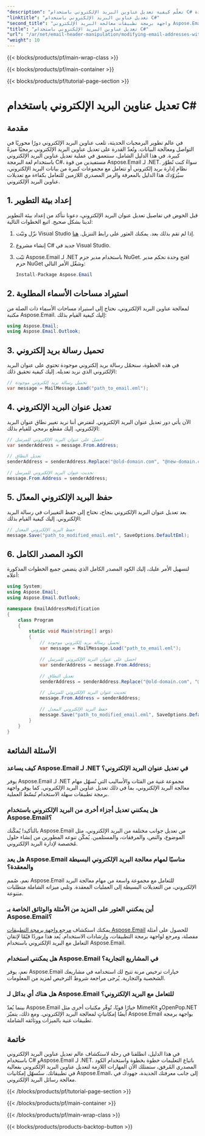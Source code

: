 ```yaml
---
"description": "تعلّم كيفية تعديل عناوين البريد الإلكتروني باستخدام C# بمساعدة Aspose.Email لـ .NET. اتبع هذا الدليل خطوة بخطوة للتعامل مع عناوين البريد الإلكتروني بفعالية."
"linktitle": "تعديل عناوين البريد الإلكتروني باستخدام C#"
"second_title": "واجهة برمجة تطبيقات معالجة البريد الإلكتروني Aspose.Email .NET"
"title": "تعديل عناوين البريد الإلكتروني باستخدام C#"
"url": "/ar/net/email-header-manipulation/modifying-email-addresses-with-csharp/"
"weight": 10
---
```


{{< blocks/products/pf/main-wrap-class >}}

{{< blocks/products/pf/main-container >}}

{{< blocks/products/pf/tutorial-page-section >}}

# تعديل عناوين البريد الإلكتروني باستخدام C#


## مقدمة

في عالم تطوير البرمجيات الحديثة، تلعب عناوين البريد الإلكتروني دورًا محوريًا في التواصل ومعالجة البيانات. وتُعدّ القدرة على تعديل عناوين البريد الإلكتروني برمجيًا ميزةً كبيرة. في هذا الدليل الشامل، سنتعمق في عملية تعديل عناوين البريد الإلكتروني باستخدام لغة البرمجة C#، مستفيدين من قوة Aspose.Email لـ .NET. سواءً كنت تُطوّر نظام إدارة بريد إلكتروني أو تتعامل مع مجموعات كبيرة من بيانات البريد الإلكتروني، سيُزوّدك هذا الدليل بالمعرفة والرمز المصدري اللازمين للتعامل بكفاءة مع تعديلات عناوين البريد الإلكتروني.


## 1. إعداد بيئة التطوير

قبل الخوض في تفاصيل تعديل عنوان البريد الإلكتروني، دعونا نتأكد من إعداد بيئة التطوير لدينا بشكل صحيح. اتبع الخطوات التالية:

1. نزّل وثبّت Visual Studio إذا لم تقم بذلك بعد. يمكنك العثور على رابط التنزيل. [هنا](https://visualstudio.microsoft.com/downloads/).

2. إنشاء مشروع C# جديد في Visual Studio.

3. ثبّت Aspose.Email لـ .NET باستخدام مدير حزم NuGet. افتح وحدة تحكم مدير حزم NuGet وشغّل الأمر التالي:
   
   ```csharp
   Install-Package Aspose.Email
   ```

## 2. استيراد مساحات الأسماء المطلوبة

لمعالجة عناوين البريد الإلكتروني، نحتاج إلى استيراد مساحات الأسماء ذات الصلة من مكتبة Aspose.Email. إليك كيفية القيام بذلك:

```csharp
using Aspose.Email;
using Aspose.Email.Outlook;
```

## 3. تحميل رسالة بريد إلكتروني

في هذه الخطوة، سنحمّل رسالة بريد إلكتروني موجودة تحتوي على عنوان البريد الإلكتروني الذي نريد تعديله. إليك كيفية تحقيق ذلك:

```csharp
// تحميل رسالة بريد إلكتروني موجودة
var message = MailMessage.Load("path_to_email.eml");
```

## 4. تعديل عنوان البريد الإلكتروني

الآن يأتي دور تعديل عنوان البريد الإلكتروني. لنفترض أننا نريد تغيير نطاق عنوان البريد الإلكتروني. إليك مقطع برمجي للقيام بذلك:

```csharp
// احصل على عنوان البريد الإلكتروني للمرسل
var senderAddress = message.From.Address;

// تعديل النطاق
senderAddress = senderAddress.Replace("@old-domain.com", "@new-domain.com");

// تحديث عنوان البريد الإلكتروني للمرسل
message.From.Address = senderAddress;
```

## 5. حفظ البريد الإلكتروني المعدّل

بعد تعديل عنوان البريد الإلكتروني بنجاح، نحتاج إلى حفظ التغييرات في رسالة البريد الإلكتروني. إليك كيفية القيام بذلك:

```csharp
// حفظ البريد الإلكتروني المعدل
message.Save("path_to_modified_email.eml", SaveOptions.DefaultEml);
```

## 6. الكود المصدر الكامل

لتسهيل الأمر عليك، إليك الكود المصدر الكامل الذي يتضمن جميع الخطوات المذكورة أعلاه:

```csharp
using System;
using Aspose.Email;
using Aspose.Email.Outlook;

namespace EmailAddressModification
{
    class Program
    {
        static void Main(string[] args)
        {
            // تحميل رسالة بريد إلكتروني موجودة
            var message = MailMessage.Load("path_to_email.eml");

            // احصل على عنوان البريد الإلكتروني للمرسل
            var senderAddress = message.From.Address;

            // تعديل النطاق
            senderAddress = senderAddress.Replace("@old-domain.com", "@new-domain.com");

            // تحديث عنوان البريد الإلكتروني للمرسل
            message.From.Address = senderAddress;

            // حفظ البريد الإلكتروني المعدل
            message.Save("path_to_modified_email.eml", SaveOptions.DefaultEml);
        }
    }
}
```

## الأسئلة الشائعة

### كيف يساعد Aspose.Email لـ .NET في تعديل عنوان البريد الإلكتروني؟

يوفر Aspose.Email لـ .NET مجموعة غنية من الفئات والأساليب التي تُسهّل مهام معالجة البريد الإلكتروني، بما في ذلك تعديل عناوين البريد الإلكتروني. كما يوفر واجهة برمجة تطبيقات سهلة الاستخدام تُبسّط العملية.

### هل يمكنني تعديل أجزاء أخرى من البريد الإلكتروني باستخدام Aspose.Email؟

بالتأكيد! يُمكّنك Aspose.Email من تعديل جوانب مختلفة من البريد الإلكتروني، مثل الموضوع، والنص، والمرفقات، والمستلمين. يُمكّن تنوعه المطورين من إنشاء حلول مُخصصة لإدارة البريد الإلكتروني.

### هل يعد Aspose.Email مناسبًا لمهام معالجة البريد الإلكتروني البسيطة والمعقدة؟

نعم، صُمم Aspose.Email للتعامل مع مجموعة واسعة من مهام معالجة البريد الإلكتروني، من التعديلات البسيطة إلى العمليات المعقدة. وتلبي ميزاته الشاملة متطلبات متنوعة.

### أين يمكنني العثور على المزيد من الأمثلة والوثائق الخاصة بـ Aspose.Email؟

يمكنك استكشاف [مرجع واجهة برمجة التطبيقات Aspose.Email](https://reference.aspose.com/email/net/) للحصول على أمثلة مفصلة، ومرجع لواجهة برمجة التطبيقات، وإرشادات الاستخدام. يُعد هذا موردًا قيّمًا لإتقان التعامل مع البريد الإلكتروني باستخدام Aspose.Email.

### هل يمكنني استخدام Aspose.Email في المشاريع التجارية؟

نعم، يوفر Aspose.Email خيارات ترخيص مرنة تتيح لك استخدامه في مشاريعك الشخصية والتجارية. يُرجى مراجعة شروط الترخيص لمزيد من المعلومات.

### هل هناك أي بدائل لـ Aspose.Email للتعامل مع البريد الإلكتروني؟

بينما يُعدّ Aspose.Email خيارًا قويًا، تُوفّر مكتبات أخرى مثل MimeKit وOpenPop.NET أيضًا إمكانياتٍ لمعالجة البريد الإلكتروني. ومع ذلك، يتميّز Aspose.Email بواجهة برمجة تطبيقات غنية بالميزات ووثائقه الشاملة.

## خاتمة

في هذا الدليل، انطلقنا في رحلة لاستكشاف عالم تعديل عناوين البريد الإلكتروني باستخدام C# وAspose.Email لـ .NET. باتباع التعليمات خطوة بخطوة واستخدام الكود المصدري المُرفق، ستمتلك الآن المهارات اللازمة لتعديل عناوين البريد الإلكتروني بفعالية في تطبيقاتك. ستُسهّل إمكانيات Aspose.Email، إلى جانب معرفتك الجديدة، جهودك في معالجة رسائل البريد الإلكتروني.

{{< /blocks/products/pf/tutorial-page-section >}}

{{< /blocks/products/pf/main-container >}}

{{< /blocks/products/pf/main-wrap-class >}}

{{< blocks/products/products-backtop-button >}}